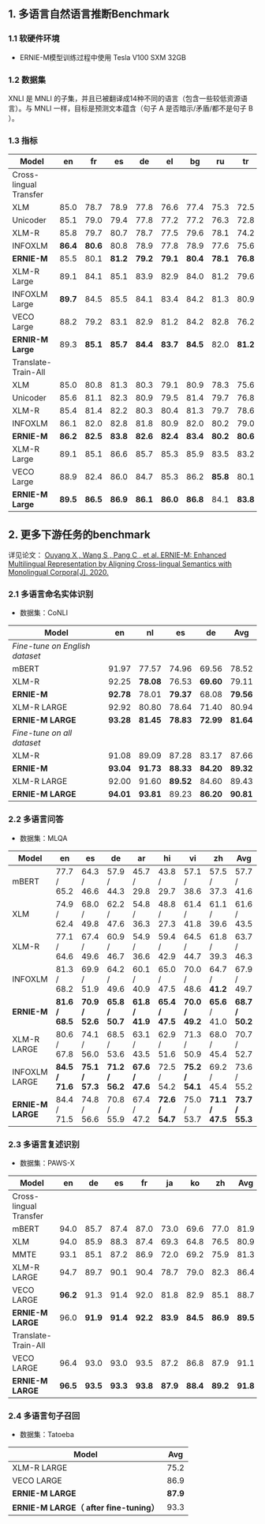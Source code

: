 ## 1. 多语言自然语言推断Benchmark

### 1.1 软硬件环境

* ERNIE-M模型训练过程中使用 Tesla V100 SXM 32GB

### 1.2 数据集

XNLI 是 MNLI 的子集，并且已被翻译成14种不同的语言（包含一些较低资源语言）。与 MNLI 一样，目标是预测文本蕴含（句子 A 是否暗示/矛盾/都不是句子 B ）。

### 1.3 指标

| Model                  | en       | fr       | es       | de       | el       | bg       | ru       | tr       | ar       | vi       | th       | zh       | hi       | sw       | ur       | Avg      |
| ---------------------- | -------- | -------- | -------- | -------- | -------- | -------- | -------- | -------- | -------- | -------- | -------- | -------- | -------- | -------- | -------- | -------- |
| Cross-lingual Transfer |          |          |          |          |          |          |          |          |          |          |          |          |          |          |          |          |
| XLM                    | 85.0     | 78.7     | 78.9     | 77.8     | 76.6     | 77.4     | 75.3     | 72.5     | 73.1     | 76.1     | 73.2     | 76.5     | 69.6     | 68.4     | 67.3     | 75.1     |
| Unicoder               | 85.1     | 79.0     | 79.4     | 77.8     | 77.2     | 77.2     | 76.3     | 72.8     | 73.5     | 76.4     | 73.6     | 76.2     | 69.4     | 69.7     | 66.7     | 75.4     |
| XLM-R                  | 85.8     | 79.7     | 80.7     | 78.7     | 77.5     | 79.6     | 78.1     | 74.2     | 73.8     | 76.5     | 74.6     | 76.7     | 72.4     | 66.5     | 68.3     | 76.2     |
| INFOXLM                | **86.4** | **80.6** | 80.8     | 78.9     | 77.8     | 78.9     | 77.6     | 75.6     | 74.0     | 77.0     | 73.7     | 76.7     | 72.0     | 66.4     | 67.1     | 76.2     |
| **ERNIE-M**            | 85.5     | 80.1     | **81.2** | **79.2** | **79.1** | **80.4** | **78.1** | **76.8** | **76.3** | **78.3** | **75.8** | **77.4** | **72.9** | **69.5** | **68.8** | **77.3** |
| XLM-R Large            | 89.1     | 84.1     | 85.1     | 83.9     | 82.9     | 84.0     | 81.2     | 79.6     | 79.8     | 80.8     | 78.1     | 80.2     | 76.9     | 73.9     | 73.8     | 80.9     |
| INFOXLM Large          | **89.7** | 84.5     | 85.5     | 84.1     | 83.4     | 84.2     | 81.3     | 80.9     | 80.4     | 80.8     | 78.9     | 80.9     | 77.9     | 74.8     | 73.7     | 81.4     |
| VECO Large             | 88.2     | 79.2     | 83.1     | 82.9     | 81.2     | 84.2     | 82.8     | 76.2     | 80.3     | 74.3     | 77.0     | 78.4     | 71.3     | **80.4** | **79.1** | 79.9     |
| **ERNIR-M Large**      | 89.3     | **85.1** | **85.7** | **84.4** | **83.7** | **84.5** | 82.0     | **81.2** | **81.2** | **81.9** | **79.2** | **81.0** | **78.6** | 76.2     | 75.4     | **82.0** |
| Translate-Train-All    |          |          |          |          |          |          |          |          |          |          |          |          |          |          |          |          |
| XLM                    | 85.0     | 80.8     | 81.3     | 80.3     | 79.1     | 80.9     | 78.3     | 75.6     | 77.6     | 78.5     | 76.0     | 79.5     | 72.9     | 72.8     | 68.5     | 77.8     |
| Unicoder               | 85.6     | 81.1     | 82.3     | 80.9     | 79.5     | 81.4     | 79.7     | 76.8     | 78.2     | 77.9     | 77.1     | 80.5     | 73.4     | 73.8     | 69.6     | 78.5     |
| XLM-R                  | 85.4     | 81.4     | 82.2     | 80.3     | 80.4     | 81.3     | 79.7     | 78.6     | 77.3     | 79.7     | 77.9     | 80.2     | 76.1     | 73.1     | 73.0     | 79.1     |
| INFOXLM                | 86.1     | 82.0     | 82.8     | 81.8     | 80.9     | 82.0     | 80.2     | 79.0     | 78.8     | 80.5     | 78.3     | 80.5     | 77.4     | 73.0     | 71.6     | 79.7     |
| **ERNIE-M**            | **86.2** | **82.5** | **83.8** | **82.6** | **82.4** | **83.4** | **80.2** | **80.6** | **80.5** | **81.1** | **79.2** | **80.5** | **77.7** | **75.0** | **73.3** | **80.6** |
| XLM-R Large            | 89.1     | 85.1     | 86.6     | 85.7     | 85.3     | 85.9     | 83.5     | 83.2     | 83.1     | 83.7     | 81.5     | **83.7** | **81.6** | 78.0     | 78.1     | 83.6     |
| VECO Large             | 88.9     | 82.4     | 86.0     | 84.7     | 85.3     | 86.2     | **85.8** | 80.1     | 83.0     | 77.2     | 80.9     | 82.8     | 75.3     | **83.1** | **83.0** | 83.0     |
| **ERNIE-M Large**      | **89.5** | **86.5** | **86.9** | **86.1** | **86.0** | **86.8** | 84.1     | **83.8** | **84.1** | **84.5** | **82.1** | 83.5     | 81.1     | 79.4     | 77.9     | **84.2** |



## 2. 更多下游任务的benchmark


详见论文： [Ouyang X ,  Wang S ,  Pang C , et al. ERNIE-M: Enhanced Multilingual Representation by Aligning Cross-lingual Semantics with Monolingual Corpora[J].  2020.](https://arxiv.org/abs/2012.15674)

### 2.1 多语言命名实体识别  

* 数据集：CoNLI

| Model                          | en        | nl        | es        | de        | Avg       |
| ------------------------------ | --------- | --------- | --------- | --------- | --------- |
| *Fine-tune on English dataset* |           |           |           |           |           |
| mBERT                          | 91.97     | 77.57     | 74.96     | 69.56     | 78.52     |
| XLM-R                          | 92.25     | **78.08** | 76.53     | **69.60** | 79.11     |
| **ERNIE-M**                    | **92.78** | 78.01     | **79.37** | 68.08     | **79.56** |
| XLM-R LARGE                    | 92.92     | 80.80     | 78.64     | 71.40     | 80.94     |
| **ERNIE-M LARGE**              | **93.28** | **81.45** | **78.83** | **72.99** | **81.64** |
| *Fine-tune on all dataset*     |           |           |           |           |           |
| XLM-R                          | 91.08     | 89.09     | 87.28     | 83.17     | 87.66     |
| **ERNIE-M**                    | **93.04** | **91.73** | **88.33** | **84.20** | **89.32** |
| XLM-R LARGE                    | 92.00     | 91.60     | **89.52** | 84.60     | 89.43     |
| **ERNIE-M LARGE**              | **94.01** | **93.81** | 89.23     | **86.20** | **90.81** |

### 2.2 多语言问答

* 数据集：MLQA

| Model             | en              | es              | de              | ar              | hi              | vi              | zh              | Avg             |
| ----------------- | --------------- | --------------- | --------------- | --------------- | --------------- | --------------- | --------------- | --------------- |
| mBERT             | 77.7 / 65.2     | 64.3 / 46.6     | 57.9 / 44.3     | 45.7 / 29.8     | 43.8 / 29.7     | 57.1 / 38.6     | 57.5 / 37.3     | 57.7 / 41.6     |
| XLM               | 74.9 / 62.4     | 68.0 / 49.8     | 62.2 / 47.6     | 54.8 / 36.3     | 48.8 / 27.3     | 61.4 / 41.8     | 61.1 / 39.6     | 61.6 / 43.5     |
| XLM-R             | 77.1 / 64.6     | 67.4 / 49.6     | 60.9 / 46.7     | 54.9 / 36.6     | 59.4 / 42.9     | 64.5 / 44.7     | 61.8 / 39.3     | 63.7 / 46.3     |
| INFOXLM           | 81.3 / 68.2     | 69.9 / 51.9     | 64.2 / 49.6     | 60.1 / 40.9     | 65.0 / 47.5     | 70.0 / 48.6     | 64.7 / **41.2** | 67.9 / 49.7     |
| **ERNIE-M**       | **81.6 / 68.5** | **70.9 / 52.6** | **65.8 / 50.7** | **61.8 / 41.9** | **65.4 / 47.5** | **70.0 / 49.2** | **65.6** / 41.0 | **68.7 / 50.2** |
| XLM-R LARGE       | 80.6 / 67.8     | 74.1 / 56.0     | 68.5 / 53.6     | 63.1 / 43.5     | 62.9 / 51.6     | 71.3 / 50.9     | 68.0 / 45.4     | 70.7 / 52.7     |
| INFOXLM LARGE     | **84.5 / 71.6** | **75.1 / 57.3** | **71.2 / 56.2** | **67.6 / 47.6** | 72.5 / 54.2     | **75.2 / 54.1** | 69.2 / 45.4     | 73.6 / 55.2     |
| **ERNIE-M LARGE** | 84.4 / 71.5     | 74.8 / 56.6     | 70.8 / 55.9     | 67.4 / 47.2     | **72.6 / 54.7** | 75.0 / 53.7     | **71.1 / 47.5** | **73.7 / 55.3** |

### 2.3 多语言复述识别

* 数据集：PAWS-X

| Model                  | en       | de       | es       | fr       | ja       | ko       | zh       | Avg      |
| ---------------------- | -------- | -------- | -------- | -------- | -------- | -------- | -------- | -------- |
| Cross-lingual Transfer |          |          |          |          |          |          |          |          |
| mBERT                  | 94.0     | 85.7     | 87.4     | 87.0     | 73.0     | 69.6     | 77.0     | 81.9     |
| XLM                    | 94.0     | 85.9     | 88.3     | 87.4     | 69.3     | 64.8     | 76.5     | 80.9     |
| MMTE                   | 93.1     | 85.1     | 87.2     | 86.9     | 72.0     | 69.2     | 75.9     | 81.3     |
| XLM-R LARGE            | 94.7     | 89.7     | 90.1     | 90.4     | 78.7     | 79.0     | 82.3     | 86.4     |
| VECO LARGE             | **96.2** | 91.3     | 91.4     | 92.0     | 81.8     | 82.9     | 85.1     | 88.7     |
| **ERNIE-M LARGE**      | 96.0     | **91.9** | **91.4** | **92.2** | **83.9** | **84.5** | **86.9** | **89.5** |
| Translate-Train-All    |          |          |          |          |          |          |          |          |
| VECO LARGE             | 96.4     | 93.0     | 93.0     | 93.5     | 87.2     | 86.8     | 87.9     | 91.1     |
| **ERNIE-M LARGE**      | **96.5** | **93.5** | **93.3** | **93.8** | **87.9** | **88.4** | **89.2** | **91.8** |


### 2.4 多语言句子召回

* 数据集：Tatoeba

| Model                                   | Avg      |
| --------------------------------------- | -------- |
| XLM-R LARGE                             | 75.2     |
| VECO LARGE                              | 86.9     |
| **ERNIE-M LARGE**                       | **87.9** |
| **ERNIE-M LARGE（ after fine-tuning）** | 93.3     |
